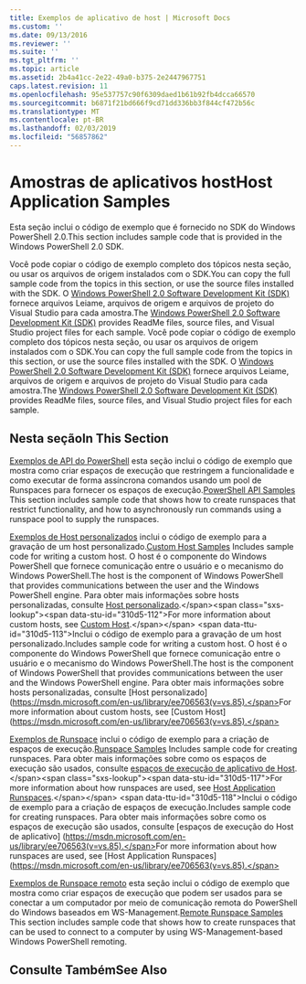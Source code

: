 ```yaml
---
title: Exemplos de aplicativo de host | Microsoft Docs
ms.custom: ''
ms.date: 09/13/2016
ms.reviewer: ''
ms.suite: ''
ms.tgt_pltfrm: ''
ms.topic: article
ms.assetid: 2b4a41cc-2e22-49a0-b375-2e2447967751
caps.latest.revision: 11
ms.openlocfilehash: 95e537757c90f6309daed1b61b92fb4dcca66570
ms.sourcegitcommit: b6871f21bd666f9cd71dd336bb3f844cf472b56c
ms.translationtype: MT
ms.contentlocale: pt-BR
ms.lasthandoff: 02/03/2019
ms.locfileid: "56857862"
---
```

# <a name="host-application-samples"></a><span data-ttu-id="310d5-102">Amostras de aplicativos host</span><span class="sxs-lookup"><span data-stu-id="310d5-102">Host Application Samples</span></span>

<span data-ttu-id="310d5-103">Esta seção inclui o código de exemplo que é fornecido no SDK do Windows PowerShell 2.0.</span><span class="sxs-lookup"><span data-stu-id="310d5-103">This section includes sample code that is provided in the Windows PowerShell 2.0 SDK.</span></span>

 <span data-ttu-id="310d5-104">Você pode copiar o código de exemplo completo dos tópicos nesta seção, ou usar os arquivos de origem instalados com o SDK.</span><span class="sxs-lookup"><span data-stu-id="310d5-104">You can copy the full sample code from the topics in this section, or use the source files installed with the SDK.</span></span> <span data-ttu-id="310d5-105">O [Windows PowerShell 2.0 Software Development Kit (SDK)](https://www.microsoft.com/en-us/download/details.aspx?id=2560) fornece arquivos Leiame, arquivos de origem e arquivos de projeto do Visual Studio para cada amostra.</span><span class="sxs-lookup"><span data-stu-id="310d5-105">The [Windows PowerShell 2.0 Software Development Kit (SDK)](https://www.microsoft.com/en-us/download/details.aspx?id=2560) provides ReadMe files, source files, and Visual Studio project files for each sample.</span></span>
<span data-ttu-id="310d5-106">Você pode copiar o código de exemplo completo dos tópicos nesta seção, ou usar os arquivos de origem instalados com o SDK.</span><span class="sxs-lookup"><span data-stu-id="310d5-106">You can copy the full sample code from the topics in this section, or use the source files installed with the SDK.</span></span> <span data-ttu-id="310d5-107">O [Windows PowerShell 2.0 Software Development Kit (SDK)](https://www.microsoft.com/en-us/download/details.aspx?id=2560) fornece arquivos Leiame, arquivos de origem e arquivos de projeto do Visual Studio para cada amostra.</span><span class="sxs-lookup"><span data-stu-id="310d5-107">The [Windows PowerShell 2.0 Software Development Kit (SDK)](https://www.microsoft.com/en-us/download/details.aspx?id=2560) provides ReadMe files, source files, and Visual Studio project files for each sample.</span></span>

## <a name="in-this-section"></a><span data-ttu-id="310d5-108">Nesta seção</span><span class="sxs-lookup"><span data-stu-id="310d5-108">In This Section</span></span>

 <span data-ttu-id="310d5-109">[Exemplos de API do PowerShell](./windows-powershell-api-samples.md) esta seção inclui o código de exemplo que mostra como criar espaços de execução que restringem a funcionalidade e como executar de forma assíncrona comandos usando um pool de Runspaces para fornecer os espaços de execução.</span><span class="sxs-lookup"><span data-stu-id="310d5-109">[PowerShell API Samples](./windows-powershell-api-samples.md) This section includes sample code that shows how to create runspaces that restrict functionality, and how to asynchronously run commands using a runspace pool to supply the runspaces.</span></span>

 <span data-ttu-id="310d5-110">[Exemplos de Host personalizados](./custom-host-samples.md) inclui o código de exemplo para a gravação de um host personalizado.</span><span class="sxs-lookup"><span data-stu-id="310d5-110">[Custom Host Samples](./custom-host-samples.md) Includes sample code for writing a custom host.</span></span> <span data-ttu-id="310d5-111">O host é o componente do Windows PowerShell que fornece comunicação entre o usuário e o mecanismo do Windows PowerShell.</span><span class="sxs-lookup"><span data-stu-id="310d5-111">The host is the component of Windows PowerShell that provides communications between the user and the Windows PowerShell engine.</span></span> <span data-ttu-id="310d5-112">Para obter mais informações sobre hosts personalizadas, consulte [Host personalizado](https://msdn.microsoft.com/en-us/library/ee706563(v=vs.85).aspx).</span><span class="sxs-lookup"><span data-stu-id="310d5-112">For more information about custom hosts, see [Custom Host](https://msdn.microsoft.com/en-us/library/ee706563(v=vs.85).aspx).</span></span>
<span data-ttu-id="310d5-113">Inclui o código de exemplo para a gravação de um host personalizado.</span><span class="sxs-lookup"><span data-stu-id="310d5-113">Includes sample code for writing a custom host.</span></span> <span data-ttu-id="310d5-114">O host é o componente do Windows PowerShell que fornece comunicação entre o usuário e o mecanismo do Windows PowerShell.</span><span class="sxs-lookup"><span data-stu-id="310d5-114">The host is the component of Windows PowerShell that provides communications between the user and the Windows PowerShell engine.</span></span> <span data-ttu-id="310d5-115">Para obter mais informações sobre hosts personalizadas, consulte [Host personalizado] (https://msdn.microsoft.com/en-us/library/ee706563(v=vs.85).</span><span class="sxs-lookup"><span data-stu-id="310d5-115">For more information about custom hosts, see [Custom Host](https://msdn.microsoft.com/en-us/library/ee706563(v=vs.85).</span></span>

 <span data-ttu-id="310d5-116">[Exemplos de Runspace](./runspace-samples.md) inclui o código de exemplo para a criação de espaços de execução.</span><span class="sxs-lookup"><span data-stu-id="310d5-116">[Runspace Samples](./runspace-samples.md) Includes sample code for creating runspaces.</span></span> <span data-ttu-id="310d5-117">Para obter mais informações sobre como os espaços de execução são usados, consulte [espaços de execução de aplicativo de Host](https://msdn.microsoft.com/en-us/library/ee706563(v=vs.85).aspx).</span><span class="sxs-lookup"><span data-stu-id="310d5-117">For more information about how runspaces are used, see [Host Application Runspaces](https://msdn.microsoft.com/en-us/library/ee706563(v=vs.85).aspx).</span></span>
<span data-ttu-id="310d5-118">Inclui o código de exemplo para a criação de espaços de execução.</span><span class="sxs-lookup"><span data-stu-id="310d5-118">Includes sample code for creating runspaces.</span></span> <span data-ttu-id="310d5-119">Para obter mais informações sobre como os espaços de execução são usados, consulte [espaços de execução do Host de aplicativo] (https://msdn.microsoft.com/en-us/library/ee706563(v=vs.85).</span><span class="sxs-lookup"><span data-stu-id="310d5-119">For more information about how runspaces are used, see [Host Application Runspaces](https://msdn.microsoft.com/en-us/library/ee706563(v=vs.85).</span></span>

 <span data-ttu-id="310d5-120">[Exemplos de Runspace remoto](./remote-runspace-samples.md) esta seção inclui o código de exemplo que mostra como criar espaços de execução que podem ser usados para se conectar a um computador por meio de comunicação remota do PowerShell do Windows baseados em WS-Management.</span><span class="sxs-lookup"><span data-stu-id="310d5-120">[Remote Runspace Samples](./remote-runspace-samples.md) This section includes sample code that shows how to create runspaces that can be used to connect to a computer by using WS-Management-based Windows PowerShell remoting.</span></span>

## <a name="see-also"></a><span data-ttu-id="310d5-121">Consulte Também</span><span class="sxs-lookup"><span data-stu-id="310d5-121">See Also</span></span>
